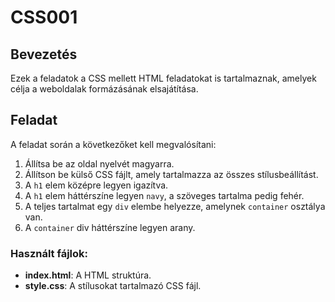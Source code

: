 # CSS001

## Bevezetés

Ezek a feladatok a CSS mellett HTML feladatokat is tartalmaznak, amelyek célja a weboldalak formázásának elsajátítása.

## Feladat

A feladat során a következőket kell megvalósítani:

1. Állítsa be az oldal nyelvét magyarra.
2. Állítson be külső CSS fájlt, amely tartalmazza az összes stílusbeállítást.
3. A `h1` elem középre legyen igazítva.
4. A `h1` elem háttérszíne legyen `navy`, a szöveges tartalma pedig fehér.
5. A teljes tartalmat egy `div` elembe helyezze, amelynek `container` osztálya van.
6. A `container` div háttérszíne legyen arany.

### Használt fájlok:

- **index.html**: A HTML struktúra.
- **style.css**: A stílusokat tartalmazó CSS fájl.
